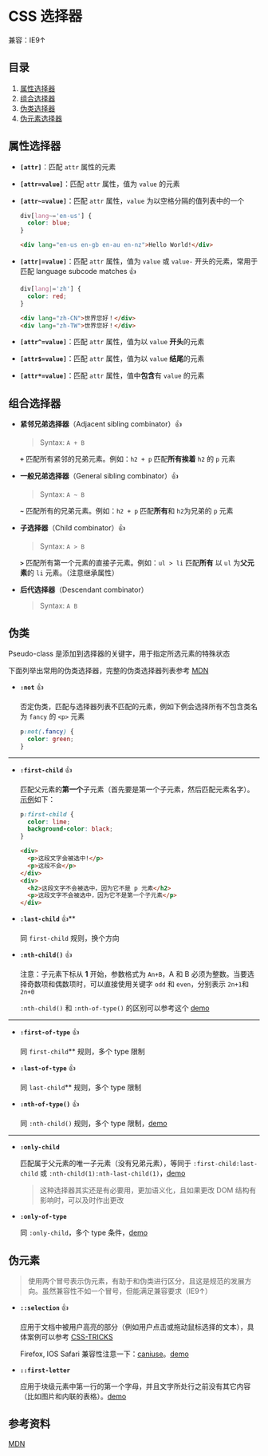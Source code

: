 # CSS 选择器

兼容：IE9↑

## 目录

1. [属性选择器](#属性选择器)
1. [组合选择器](#组合选择器)
1. [伪类选择器](#伪类选择器)
1. [伪元素选择器](#伪元素选择器)

## 属性选择器

- **`[attr]`**：匹配 `attr` 属性的元素

- **`[attr=value]`**：匹配 `attr` 属性，值为 `value` 的元素

- **`[attr~=value]`**：匹配 `attr` 属性，`value` 为以空格分隔的值列表中的一个

  ```css
  div[lang~='en-us'] {
    color: blue;
  }
  ```

  ```html
  <div lang="en-us en-gb en-au en-nz">Hello World!</div>
  ```

- **`[attr|=value]`**：匹配 `attr` 属性，值为 `value` 或 `value-` 开头的元素，常用于匹配 language subcode matches :+1:

  ```css
  div[lang|='zh'] {
    color: red;
  }
  ```

  ```html
  <div lang="zh-CN">世界您好！</div>
  <div lang="zh-TW">世界您好！</div>
  ```

- **`[attr^=value]`**：匹配 `attr` 属性，值为以 `value` **开头**的元素

- **`[attr$=value]`**：匹配 `attr` 属性，值为以 `value` **结尾**的元素

- **`[attr*=value]`**：匹配 `attr` 属性，值中**包含**有 `value` 的元素

## 组合选择器

- **紧邻兄弟选择器**（Adjacent sibling combinator）:+1:

  > Syntax: `A + B`

  **`+`** 匹配所有紧邻的兄弟元素。例如：`h2 + p` 匹配**所有挨着** `h2` 的 `p` 元素

- **一般兄弟选择器**（General sibling combinator）:+1:

  > Syntax: `A ~ B`

  **`~`** 匹配所有的兄弟元素。例如：`h2 + p` 匹配**所有**和 `h2`为兄弟的 `p` 元素

- **子选择器**（Child combinator）:+1:

  > Syntax: `A > B`

  **`>`** 匹配所有第一个元素的直接子元素。例如：`ul > li` 匹配**所有** 以 `ul` 为**父元素**的 `li` 元素。（注意继承属性）

- **后代选择器**（Descendant combinator）

  > Syntax: `A B`

## 伪类

Pseudo-class 是添加到选择器的关键字，用于指定所选元素的特殊状态

下面列举出常用的伪类选择器，完整的伪类选择器列表参考 [MDN](https://developer.mozilla.org/en-US/docs/Web/CSS/Pseudo-classes#Index_of_standard_pseudo-classes)

- **`:not`** :+1:

  否定伪类，匹配与选择器列表不匹配的元素，例如下例会选择所有不包含类名为 `fancy` 的 `<p>` 元素

  ```css
  p:not(.fancy) {
    color: green;
  }
  ```

---

- **`:first-child`** :+1:

  匹配父元素的**第一个**子元素（首先要是第一个子元素，然后匹配元素名字）。[示例](https://codepen.io/yuliangmu/pen/wNGORy)如下：

  ```css
  p:first-child {
    color: lime;
    background-color: black;
  }
  ```

  ```html
  <div>
    <p>这段文字会被选中!</p>
    <p>这段不会</p>
  </div>
  <div>
    <h2>这段文字不会被选中，因为它不是 p 元素</h2>
    <p>这段文字不会被选中，因为它不是第一个子元素</p>
  </div>
  ```

- **`:last-child`** :+1:\*\*

  同 `first-child` 规则，换个方向

- **`:nth-child()`** :+1:

  注意：子元素下标从 **1** 开始，参数格式为 `An+B`，A 和 B 必须为整数。当要选择奇数项和偶数项时，可以直接使用关键字 `odd` 和 `even`，分别表示 `2n+1`和 `2n+0`

  `:nth-child()` 和 `:nth-of-type()` 的区别可以参考这个 [demo](https://codepen.io/yuliangmu/pen/XOdQWW?editors=1100)

---

- **`:first-of-type`** :+1:

  同 `first-child`\*\* 规则，多个 type 限制

- **`:last-of-type`** :+1:

  同 `last-child`\*\* 规则，多个 type 限制

- **`:nth-of-type()`** :+1:

  同 `:nth-child()` 规则，多个 type 限制，[demo](https://codepen.io/yuliangmu/pen/XOdvWr)

---

- **`:only-child`**

  匹配属于父元素的唯一子元素（没有兄弟元素），等同于 `:first-child:last-child` 或 `:nth-child(1):nth-last-child(1)`，[demo](https://codepen.io/yuliangmu/pen/WPwVRL)

  > 这种选择器其实还是有必要用，更加语义化，且如果更改 DOM 结构有影响时，可以及时作出更改

- **`:only-of-type`**

  同 `:only-child`，多个 type 条件，[demo](https://codepen.io/yuliangmu/pen/BMKXZO)

## 伪元素

> 使用两个冒号表示伪元素，有助于和伪类进行区分，且这是规范的发展方向。虽然兼容性不如一个冒号，但能满足兼容要求（IE9↑）

- **`::selection`** :+1:

  应用于文档中被用户高亮的部分（例如用户点击或拖动鼠标选择的文本），具体案例可以参考 [CSS-TRICKS](https://css-tricks.com/snippets/css/a-guide-to-flexbox/)

  Firefox, IOS Safari 兼容性注意一下：[caniuse](https://caniuse.com/#search=%3A%3Aselection)。[demo](https://codepen.io/yuliangmu/pen/jdrNbb)

- **`::first-letter`**

  应用于块级元素中第一行的第一个字母，并且文字所处行之前没有其它内容（比如图片和内联的表格）。[demo](https://codepen.io/yuliangmu/pen/GzqKjL?editors=1100)

## 参考资料

[MDN](https://developer.mozilla.org/en-US/docs/Web/CSS/CSS_Selectors)
